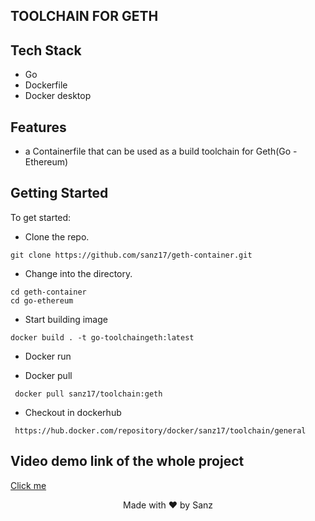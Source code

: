 ## TOOLCHAIN FOR GETH

## Tech Stack

- Go
- Dockerfile
- Docker desktop

## Features

- a Containerfile that can be used as a build toolchain for Geth(Go - Ethereum)

## Getting Started

To get started:

- Clone the repo.

```shell
git clone https://github.com/sanz17/geth-container.git
```

- Change into the directory.

```shell
cd geth-container
cd go-ethereum
```

- Start building image
```
docker build . -t go-toolchaingeth:latest
```

- Docker run

- Docker pull
```
 docker pull sanz17/toolchain:geth
```

- Checkout in dockerhub
```
 https://hub.docker.com/repository/docker/sanz17/toolchain/general
```

## Video demo link of the whole project

[Click me](https://drive.google.com/file/d/1wtn9UFNssgL3sgTGKjavyyz-C1jggF6R/view?usp=sharing)



<p align="center">Made with ❤ by Sanz</p>